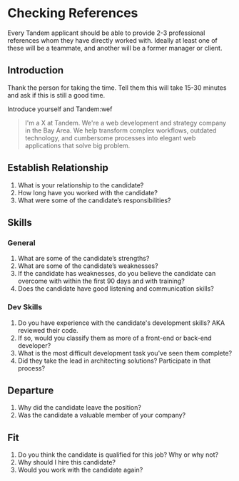 Checking References
===================

Every Tandem applicant should be able to provide 2-3 professional references whom they have directly worked with. Ideally at least one of these will be a teammate, and another will be a former manager or client.

Introduction
------------

Thank the person for taking the time. Tell them this will take 15-30 minutes and ask if this is still a good time.

Introduce yourself and Tandem:wef

> I'm a X at Tandem. We're a web development and strategy company in the Bay Area. We help transform complex workflows, outdated technology, and cumbersome processes into elegant web applications that solve big problem.

Establish Relationship
----------------------

1. What is your relationship to the candidate?
2. How long have you worked with the candidate?
3. What were some of the candidate’s responsibilities?

Skills
------

### General

1. What are some of the candidate’s strengths?
2. What are some of the candidate’s weaknesses?
3. If the candidate has weaknesses, do you believe the candidate can overcome with within the first 90 days and with training?
4. Does the candidate have good listening and communication skills?

### Dev Skills

1. Do you have experience with the candidate's development skills? AKA reviewed their code.
2. If so, would you classify them as more of a front-end or back-end developer?
3. What is the most difficult development task you've seen them complete?
4. Did they take the lead in architecting solutions? Participate in that process?

Departure
---------

1. Why did the candidate leave the position?
2. Was the candidate a valuable member of your company?

Fit
---

1. Do you think the candidate is qualified for this job? Why or why not?
2. Why should I hire this candidate?
3. Would you work with the candidate again?
